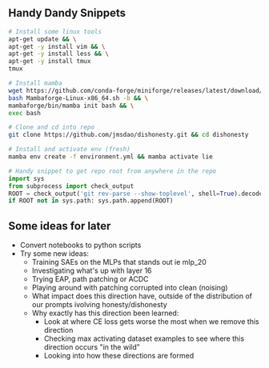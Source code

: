 ## Handy Dandy Snippets
```bash
# Install some linux tools
apt-get update && \
apt-get -y install vim && \
apt-get -y install less && \
apt-get -y install tmux
tmux
```

```bash
# Install mamba
wget https://github.com/conda-forge/miniforge/releases/latest/download/Mambaforge-Linux-x86_64.sh && \
bash Mambaforge-Linux-x86_64.sh -b && \
mambaforge/bin/mamba init bash && \
exec bash
```

```bash
# Clone and cd into repo
git clone https://github.com/jmsdao/dishonesty.git && cd dishonesty
```

```bash
# Install and activate env (fresh)
mamba env create -f environment.yml && mamba activate lie
```

```python
# Handy snippet to get repo root from anywhere in the repo
import sys
from subprocess import check_output
ROOT = check_output('git rev-parse --show-toplevel', shell=True).decode("utf-8").strip()
if ROOT not in sys.path: sys.path.append(ROOT)
```

## Some ideas for later
- Convert notebooks to python scripts
- Try some new ideas:
  - Training SAEs on the MLPs that stands out ie mlp_20
  - Investigating what's up with layer 16
  - Trying EAP, path patching or ACDC
  - Playing around with patching corrupted into clean (noising)
  - What impact does this direction have, outside of the distribution of our prompts ivolving honesty/dishonesty
  - Why exactly has this direction been learned:
    - Look at where CE loss gets worse the most when we remove this direction
    - Checking max activating dataset examples to see where this direction occurs "in the wild"
    - Looking into how these directions are formed
